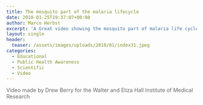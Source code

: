 ```yaml
---
title: The mosquito part of the malaria lifecycle
date: 2010-01-25T19:37:07+00:00
author: Marco Herbst
excerpt: 'A Great video showing the mosquito part of malaria life cycle. When pregnant mosquito drinks blood from an infected human, she also gets infected. Malaria cells reproduce and form cysts on the outer lining of mosquito’s stomach, which infest the salivary glands. Later on the saliva enters a human body when mosquito drinks blood from it.    '
layout: single
header:
  teaser: /assets/images/uploads/2010/01/index31.jpeg
categories:
  - Educational
  - Public Health Awareness
  - Scientific
  - Video
---
```

<span style="color: #666666;">Video made by Drew Berry for the Walter and Eliza Hall Institute of Medical Research</span>

<span style="color: #666666;"></span>